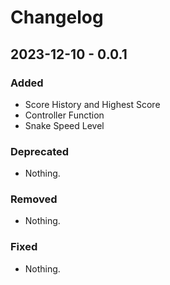 # Changelog

## 2023-12-10 - 0.0.1
### Added
- Score History and Highest Score
- Controller Function
- Snake Speed Level
### Deprecated
- Nothing.
### Removed
- Nothing.
### Fixed
- Nothing.
